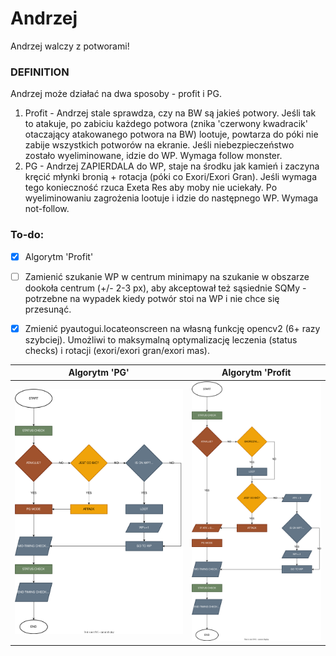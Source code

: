 # Andrzej
Andrzej walczy z potworami!
### DEFINITION #
Andrzej może działać na dwa sposoby - profit i PG.
1. Profit - Andrzej stale sprawdza, czy na BW są jakieś potwory. Jeśli tak to atakuje, po zabiciu każdego potwora (znika 'czerwony kwadracik' otaczający atakowanego potwora na BW) lootuje, powtarza do póki nie zabije wszystkich potworów na ekranie. Jeśli niebezpieczeństwo zostało wyeliminowane, idzie do WP. Wymaga follow monster.
2. PG - Andrzej ZAPIERDALA do WP, staje na środku jak kamień i zaczyna kręcić młynki bronią + rotacja (póki co Exori/Exori Gran). Jeśli wymaga tego konieczność rzuca Exeta Res aby moby nie uciekały. Po wyeliminowaniu zagrożenia lootuje i idzie do następnego WP. Wymaga not-follow.
 
### To-do:
- [x] Algorytm 'Profit'
- [ ] Zamienić szukanie WP w centrum minimapy na szukanie w obszarze dookoła centrum (+/- 2-3 px), aby akceptował też sąsiednie SQMy - potrzebne na wypadek kiedy potwór stoi na WP i nie chce się przesunąć.
- [x] Zmienić pyautogui.locateonscreen na własną funkcję opencv2 (6+ razy szybciej). Umożliwi to maksymalną optymalizację leczenia (status checks) i rotacji (exori/exori gran/exori mas).



| Algorytm 'PG'                      | Algorytm 'Profit                        |
|------------------------------------|-----------------------------------------|
| ![](src/img/flowchart_logika_andrzeja_pg.svg) | ![](src/img/flowchart_logika_andrzeja_profitujacego.svg) |
